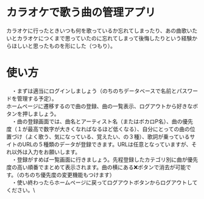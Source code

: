 # カラオケで歌う曲の管理アプリ
カラオケに行ったときいつも何を歌っているか忘れてしまったり、あの曲歌いたいとカラオケにつくまで思っていたのに忘れてしまって後悔したりという経験からほしいと思ったものを形にした（つもり）。

# 使い方
　・まずは適当にログインしましょう（のちのちデータベースで名前とパスワードを管理する予定）。\
ホームページに遷移するので曲の登録、曲の一覧表示、ログアウトから好きなボタンを押しましょう。\
　・曲の登録画面では、曲名とアーティスト名（またはボカロP名）、曲の優先度（１が最高で数字が大きくなればなるほど低くなる）、自分にとっての曲の位置づけ（よく歌う、気になっている、覚えたい、の３種）、歌詞が乗っているサイトのURLの５種類のデータが登録できます。URLは任意となっていますが、それ以外は入力をお願いします。\
　・登録がすめば一覧画面に行きましょう。先程登録したカテゴリ別に曲が優先度の高い順番でまとめて表示されます。曲の横にある❌️ボタンで消去が可能です。（のちのち優先度の変更機能もつけます）\
　・使い終わったらホームページに戻ってログアウトボタンからログアウトしてください。\
